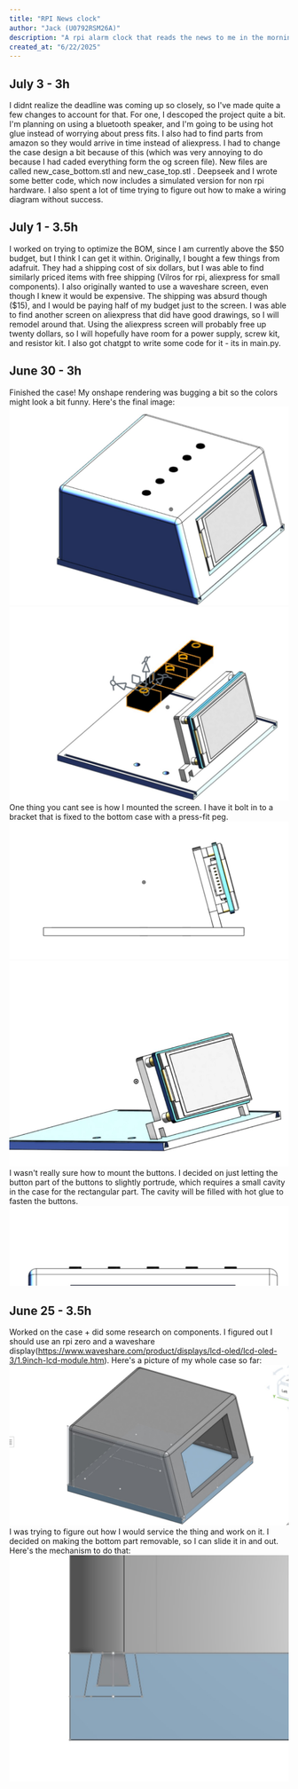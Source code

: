 ```yaml
---
title: "RPI News clock"
author: "Jack (U0792RSM26A)"
description: "A rpi alarm clock that reads the news to me in the morning"
created_at: "6/22/2025"
---
```

## July 3 - 3h
I didnt realize the deadline was coming up so closely, so I've made quite a few changes to account for that. For one, I descoped the project quite a bit. I'm planning on using a bluetooth speaker, and I'm going to be using hot glue instead of worrying about press fits. I also had to find parts from amazon so they would arrive in time instead of aliexpress. I had to change the case design a bit because of this (which was very annoying to do because I had caded everything form the og screen file). New files are called new_case_bottom.stl and new_case_top.stl . Deepseek and I wrote some better code, which now includes a simulated version for non rpi hardware. I also spent a lot of time trying to figure out how to make a wiring diagram without success. 

## July 1 - 3.5h
I worked on trying to optimize the BOM, since I am currently above the $50 budget, but I think I can get it within. Originally, I bought a few things from adafruit. They had a shipping cost of six dollars, but I was able to find similarly priced items with free shipping (Vilros for rpi, aliexpress for small components). I also originally wanted to use a waveshare screen, even though I knew it would be expensive. The shipping was absurd though (\$15), and I would be paying half of my budget just to the screen. I was able to find another screen on aliexpress that did have good drawings, so I will remodel around that. Using the aliexpress screen will probably free up twenty dollars, so I will hopefully have room for a power supply, screw kit, and resistor kit. I also got chatgpt to write some code for it - its in main.py. 

## June 30 - 3h
Finished the case! My onshape rendering was bugging a bit so the colors might look a bit funny. Here's the final image:
![](https://github.com/jayman-cooks/news_clock/blob/main/full_final_case.jpg)
![](https://github.com/jayman-cooks/news_clock/blob/main/case_no_top.jpg)
One thing you cant see is how I mounted the screen. I have it bolt in to a bracket that is fixed to the bottom case with a press-fit peg. 
![](https://github.com/jayman-cooks/news_clock/blob/main/screen_stand1.jpg)
![](https://github.com/jayman-cooks/news_clock/blob/main/screen_stand2.jpg)
I wasn't really sure how to mount the buttons. I decided on just letting the button part of the buttons to slightly portrude, which requires a small cavity in the case for the rectangular part. The cavity will be filled with hot glue to fasten the buttons.  
![](https://github.com/jayman-cooks/news_clock/blob/main/buttons.jpg)

## June 25 - 3.5h
Worked on the case + did some research on components. I figured out I should use an rpi zero and a waveshare display(https://www.waveshare.com/product/displays/lcd-oled/lcd-oled-3/1.9inch-lcd-module.htm). Here's a picture of my whole case so far:
![alt text](https://github.com/jayman-cooks/news_clock/blob/main/body_1_rpi_news.jpg?raw=true)
I was trying to figure out how I would service the thing and work on it. I decided on making the bottom part removable, so I can slide it in and out. Here's the mechanism to do that:
![alt text](https://github.com/jayman-cooks/news_clock/blob/main/joining_mech_rpi_news.jpg?raw=true)
